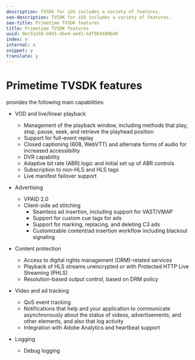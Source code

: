 ```yaml
---
description: TVSDK for iOS includes a variety of features.
seo-description: TVSDK for iOS includes a variety of features.
seo-title: Primetime TVSDK features
title: Primetime TVSDK features
uuid: 0ec51a58-b0d1-4be4-aed1-edf969489b40
index: n
internal: n
snippet: y
translate: y
---
```


# Primetime TVSDK features

 <!-- PH element: phrases/primetime-sdk-name --> provides the following main capabilities:

* VOD and live/linear playback
    * Management of the playback window, including methods that play, stop, pause, seek, and retrieve the playhead position
    * Support for full-event replay
    * Closed captioning (608, WebVTT) and alternate forms of audio for increased accessibility
    * DVR capability
    * Adaptive bit rate (ABR) logic and initial set up of ABR controls
    * Subscription to non-HLS and HLS tags
    * Live manifest failover support

* Advertising 
    * VPAID 2.0
    * Client-side ad stitching     
        * Seamless ad insertion, including support for VAST/VMAP
        * Support for custom cue tags for ads
        * Support for marking, replacing, and deleting C3 ads
        * Customizable content/ad insertion workflow including blackout signaling


* Content protection 
    * Access to digital rights management (DRM)-related services
    * Playback of HLS streams unencrypted or with Protected HTTP Live Streaming (PHLS)
    * Resolution-based output control, based on DRM policy

* Video and ad tracking 
    * QoS event tracking
    * Notifications that help  <!-- PH element: phrases/primetime-sdk-name --> and your application to communicate asynchronously about the status of videos, advertisements, and other elements, and also that log activity
    * Integration with Adobe Analytics and heartbeat support

* Logging 
    * Debug logging


